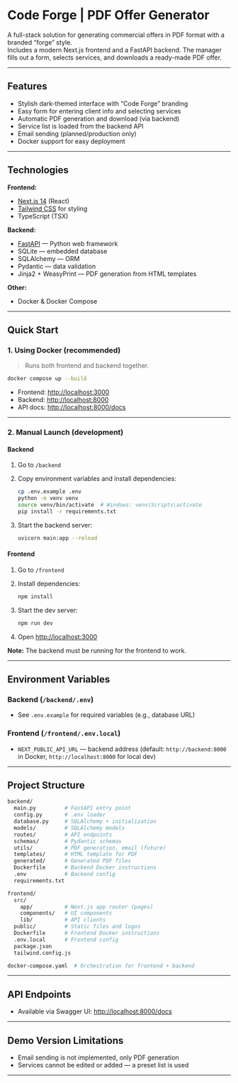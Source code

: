 # Code Forge | PDF Offer Generator

A full-stack solution for generating commercial offers in PDF format with a branded “forge” style.  
Includes a modern Next.js frontend and a FastAPI backend. The manager fills out a form, selects services, and downloads a ready-made PDF offer.

---

## Features

- Stylish dark-themed interface with “Code Forge” branding
- Easy form for entering client info and selecting services
- Automatic PDF generation and download (via backend)
- Service list is loaded from the backend API
- Email sending (planned/production only)
- Docker support for easy deployment

---

## Technologies

**Frontend:**
- [Next.js 14](https://nextjs.org/) (React)
- [Tailwind CSS](https://tailwindcss.com/) for styling
- TypeScript (TSX)

**Backend:**
- [FastAPI](https://fastapi.tiangolo.com/) — Python web framework
- SQLite — embedded database
- SQLAlchemy — ORM
- Pydantic — data validation
- Jinja2 + WeasyPrint — PDF generation from HTML templates

**Other:**
- Docker & Docker Compose

---

## Quick Start

### 1. Using Docker (recommended)

> Runs both frontend and backend together.

```bash
docker compose up --build
```

- Frontend: [http://localhost:3000](http://localhost:3000)
- Backend: [http://localhost:8000](http://localhost:8000)
- API docs: [http://localhost:8000/docs](http://localhost:8000/docs)

---

### 2. Manual Launch (development)

#### Backend

1. Go to `/backend`  
2. Copy environment variables and install dependencies:

    ```bash
    cp .env.example .env
    python -m venv venv
    source venv/bin/activate  # Windows: venv\Scripts\activate
    pip install -r requirements.txt
    ```

3. Start the backend server:

    ```bash
    uvicorn main:app --reload
    ```

#### Frontend

1. Go to `/frontend`  
2. Install dependencies:

    ```bash
    npm install
    ```

3. Start the dev server:

    ```bash
    npm run dev
    ```

4. Open [http://localhost:3000](http://localhost:3000)

**Note:** The backend must be running for the frontend to work.

---

## Environment Variables

### Backend (`/backend/.env`)
- See `.env.example` for required variables (e.g., database URL)

### Frontend (`/frontend/.env.local`)
- `NEXT_PUBLIC_API_URL` — backend address (default: `http://backend:8000` in Docker, `http://localhost:8000` for local dev)

---

## Project Structure

```bash
backend/
  main.py         # FastAPI entry point
  config.py       # .env loader
  database.py     # SQLAlchemy + initialization
  models/         # SQLAlchemy models
  routes/         # API endpoints
  schemas/        # Pydantic schemas
  utils/          # PDF generation, email (future)
  templates/      # HTML template for PDF
  generated/      # Generated PDF files
  Dockerfile      # Backend Docker instructions
  .env            # Backend config
  requirements.txt

frontend/
  src/
    app/          # Next.js app router (pages)
    components/   # UI components
    lib/          # API clients
  public/         # Static files and logos
  Dockerfile      # Frontend Docker instructions
  .env.local      # Frontend config
  package.json
  tailwind.config.js

docker-compose.yaml  # Orchestration for frontend + backend
```

---

## API Endpoints

- Available via Swagger UI: [http://localhost:8000/docs](http://localhost:8000/docs)

---

## Demo Version Limitations

- Email sending is not implemented, only PDF generation
- Services cannot be edited or added — a preset list is used

---